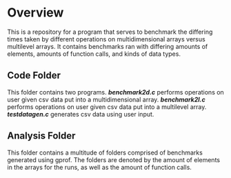 # Overview

This is a repository for a program that serves to benchmark the differing times taken by different operations on multidimensional arrays versus multilevel arrays. It contains benchmarks ran with differing amounts of elements, amounts of function calls, and kinds of data types.

## Code Folder

This folder contains two programs. __*benchmark2d.c*__ performs
operations on user given csv data put into a multidimensional array. __*benchmark2l.c*__ performs
operations on user given csv data put into a multilevel array.
__*testdatagen.c*__ generates csv data using user input.

## Analysis Folder

This folder contains a multitude of folders comprised of benchmarks generated using gprof. The folders are denoted by the amount of elements in the arrays for the runs, as well as the amount of function calls.
